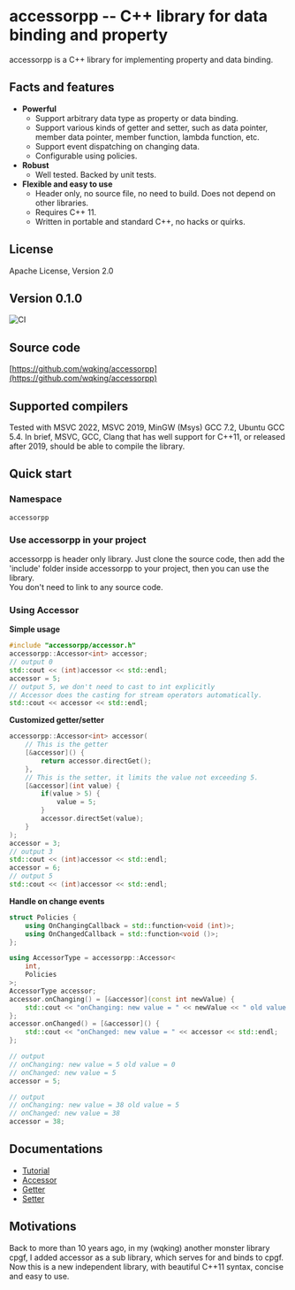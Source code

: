 # accessorpp -- C++ library for data binding and property

accessorpp is a C++ library for implementing property and data binding.

## Facts and features

- **Powerful**
    - Support arbitrary data type as property or data binding.
    - Support various kinds of getter and setter, such as data pointer, member data pointer, member function, lambda function, etc.
    - Support event dispatching on changing data.
    - Configurable using policies.
- **Robust**
    - Well tested. Backed by unit tests.
- **Flexible and easy to use**
    - Header only, no source file, no need to build. Does not depend on other libraries.
    - Requires C++ 11.
    - Written in portable and standard C++, no hacks or quirks.

## License

Apache License, Version 2.0  

## Version 0.1.0
![CI](https://github.com/wqking/accessorpp/workflows/CI/badge.svg)

## Source code

[https://github.com/wqking/accessorpp](https://github.com/wqking/accessorpp)

## Supported compilers

Tested with MSVC 2022, MSVC 2019, MinGW (Msys) GCC 7.2, Ubuntu GCC 5.4.
In brief, MSVC, GCC, Clang that has well support for C++11, or released after 2019, should be able to compile the library.

## Quick start

### Namespace

`accessorpp`

### Use accessorpp in your project

accessorpp is header only library. Just clone the source code, then add the 'include' folder inside accessorpp to your project, then you can use the library.  
You don't need to link to any source code.  

### Using Accessor

**Simple usage**

```c++
#include "accessorpp/accessor.h"
accessorpp::Accessor<int> accessor;
// output 0
std::cout << (int)accessor << std::endl;
accessor = 5;
// output 5, we don't need to cast to int explicitly
// Accessor does the casting for stream operators automatically.
std::cout << accessor << std::endl;
```

**Customized getter/setter**

```c++
accessorpp::Accessor<int> accessor(
    // This is the getter
    [&accessor]() {
        return accessor.directGet();
    },
    // This is the setter, it limits the value not exceeding 5.
    [&accessor](int value) {
        if(value > 5) {
            value = 5;
        }
        accessor.directSet(value);  
    }
);
accessor = 3;
// output 3
std::cout << (int)accessor << std::endl;
accessor = 6;
// output 5
std::cout << (int)accessor << std::endl;
```

**Handle on change events**  

```c++
struct Policies {
    using OnChangingCallback = std::function<void (int)>;
    using OnChangedCallback = std::function<void ()>;
};

using AccessorType = accessorpp::Accessor<
    int,
    Policies
>;
AccessorType accessor;
accessor.onChanging() = [&accessor](const int newValue) {
    std::cout << "onChanging: new value = " << newValue << " old value = " << accessor << std::endl;
};
accessor.onChanged() = [&accessor]() {
    std::cout << "onChanged: new value = " << accessor << std::endl;
};

// output
// onChanging: new value = 5 old value = 0
// onChanged: new value = 5
accessor = 5;

// output
// onChanging: new value = 38 old value = 5
// onChanged: new value = 38
accessor = 38;
```


## Documentations

* [Tutorial](doc/tutorial.md)  
* [Accessor](doc/accessor.md)  
* [Getter](doc/getter.md)  
* [Setter](doc/setter.md)  

## Motivations

Back to more than 10 years ago, in my (wqking) another monster library cpgf, I added accessor as a sub library, which serves for and binds to cpgf. Now this is a new independent library, with beautiful C++11 syntax, concise and easy to use.
